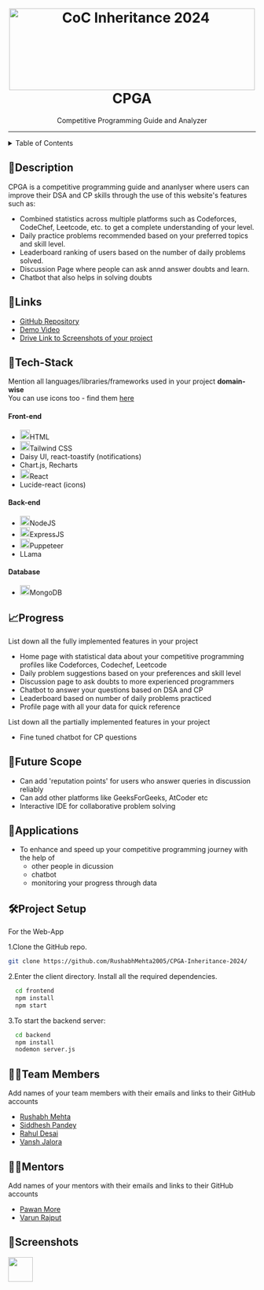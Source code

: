 <h1 align="center">
  <a href="https://github.com/CommunityOfCoders/Inheritance-2024">
    <img src="./Untitled.png" alt="CoC Inheritance 2024" width="500" height="166">
  </a>
  <br>
   CPGA
</h1>

<div align="center">
    Competitive Programming Guide and Analyzer
</div>
<hr>

<details>
<summary>Table of Contents</summary>

- [Description](#description)
- [Links](#links)
- [Tech Stack](#tech-stack)
- [Progress](#progress)
- [Future Scope](#future-scope)
- [Applications](#applications)
- [Project Setup](#project-setup)
- [Usage](#usage)
- [Team Members](#team-members)
- [Mentors](#mentors)
- [Screenshots](#screenshots)

</details>

## 📝Description
<p>CPGA is a competitive programming guide and ananlyser where users can improve their DSA and CP skills through the use of this website's features such as:
  <ul>
  <li>Combined statistics across multiple platforms such as Codeforces, CodeChef, Leetcode, etc. to get a complete understanding of your level.</li>
    <li>Daily practice problems recommended based on your preferred topics and skill level.</li>
    <li>Leaderboard ranking of users based on the number of daily problems solved.</li>
    <li>Discussion Page where people can ask annd answer doubts and learn.</li>
    <li>Chatbot that also helps in solving doubts</li>
  </ul>
</p>


## 🔗Links

- [GitHub Repository](https://github.com/RushabhMehta2005/CPGA-Inheritance-2024/)
- [Demo Video]()
- [Drive Link to Screenshots of your project](https://drive.google.com/drive/u/1/folders/176fHL_eJ-oFeT9k1P8DHrwd0aishzSx6)

## 🤖Tech-Stack

Mention all languages/libraries/frameworks used in your project **domain-wise**   
You can use icons too - find them [here](https://github.com/get-icon/geticon) 

#### Front-end
- <img src="https://github.com/get-icon/geticon/blob/master/icons/html-5.svg" width=20 height=20>HTML
- <img src="https://github.com/get-icon/geticon/blob/master/icons/tailwindcss-icon.svg" width=20 height=20>Tailwind CSS
- Daisy UI, react-toastify (notifications)
- Chart.js, Recharts
- <img src="https://github.com/get-icon/geticon/blob/master/icons/react.svg" width=20 height=20>React
- Lucide-react (icons)

#### Back-end
- <img src="https://github.com/get-icon/geticon/blob/master/icons/nodejs.svg" width=20 height=20>NodeJS
- <img src="https://github.com/get-icon/geticon/blob/master/icons/express.svg" width=20 height=20>ExpressJS
- <img src="https://github.com/get-icon/geticon/blob/master/icons/puppeteer.svg" width=20 height=20>Puppeteer
- LLama

#### Database
- <img src="https://github.com/get-icon/geticon/blob/master/icons/mongodb.svg" width=20 height=20>MongoDB

## 📈Progress

List down all the fully implemented features in your project
- Home page with statistical data about your competitive programming profiles like Codeforces, Codechef, Leetcode
- Daily problem suggestions based on your preferences and skill level
- Discussion page to ask doubts to more experienced programmers
- Chatbot to answer your questions based on DSA and CP
- Leaderboard based on number of daily problems practiced
- Profile page with all your data for quick reference

List down all the partially implemented features in your project
- Fine tuned chatbot for CP questions
## 🔮Future Scope
- Can add 'reputation points' for users who answer queries in discussion reliably
- Can add other platforms like GeeksForGeeks, AtCoder etc
- Interactive IDE for collaborative problem solving

## 💸Applications
- To enhance and speed up your competitive programming journey with the help of
  - other people in dicussion
  - chatbot
  - monitoring your progress through data
## 🛠Project Setup

For the Web-App 

1.Clone the GitHub repo.
```bash
git clone https://github.com/RushabhMehta2005/CPGA-Inheritance-2024/
```
2.Enter the client directory. Install all the required dependencies.
```bash
  cd frontend
  npm install
  npm start
```

3.To start the backend server:
```bash
  cd backend
  npm install
  nodemon server.js
```

## 👨‍💻Team Members

Add names of your team members with their emails and links to their GitHub accounts

- [Rushabh Mehta](https://github.com/RushabhMehta2005/)
- [Siddhesh Pandey](https://github.com/sid-7905/)
- [Rahul Desai](https://github.com/Rahuldesai0/)
- [Vansh Jalora](https://github.com/v1shJ/)

## 👨‍🏫Mentors

Add names of your mentors with their emails and links to their GitHub accounts

- [Pawan More](https://github.com/puwun/)
- [Varun Rajput](https://github.com/varunrr17/)

## 📱Screenshots

<img src="https://drive.google.com/file/d/1fAoT0sN7IJxFD0dXHm-ECA-rDKCuk7uh/view?usp=drive_link" width="50" height="50">

